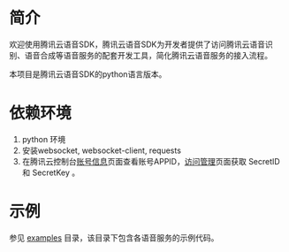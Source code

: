 # 简介

欢迎使用腾讯云语音SDK，腾讯云语音SDK为开发者提供了访问腾讯云语音识别、语音合成等语音服务的配套开发工具，简化腾讯云语音服务的接入流程。

本项目是腾讯云语音SDK的python语言版本。

# 依赖环境

1. python 环境
2. 安装websocket, websocket-client, requests
3. 在腾讯云控制台[账号信息](https://console.cloud.tencent.com/developer)页面查看账号APPID，[访问管理](https://console.cloud.tencent.com/cam/capi)页面获取 SecretID 和 SecretKey 。

# 示例

参见 [examples](https://github.com/TencentCloud/tencentcloud-speech-sdk-python/tree/master/examples) 目录，该目录下包含各语音服务的示例代码。

